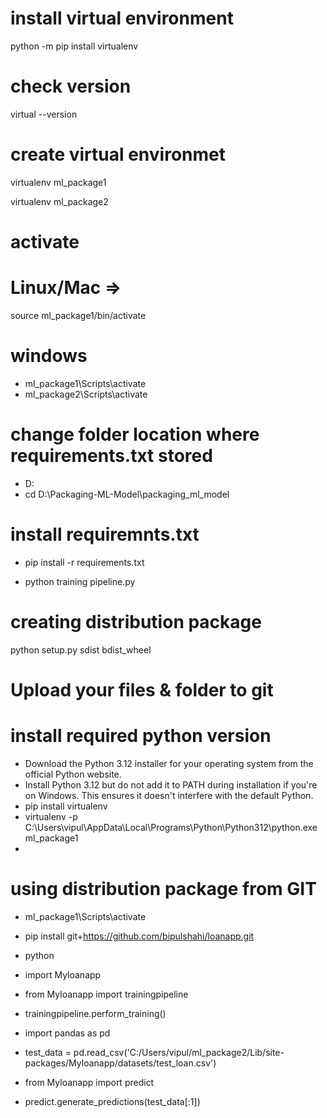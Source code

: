 # install virtual environment
python -m pip install virtualenv

# check version
virtual --version

# create virtual environmet
virtualenv ml_package1

virtualenv ml_package2

# activate
# Linux/Mac => 
source ml_package1/bin/activate

# windows 
* ml_package1\Scripts\activate
* ml_package2\Scripts\activate

# change folder location where requirements.txt stored
* D:
* cd D:\Packaging-ML-Model\packaging_ml_model

# install requiremnts.txt
* pip install -r requirements.txt

* python training pipeline.py

# creating distribution package
python setup.py sdist bdist_wheel

# Upload your files & folder to git

# install required python version
* Download the Python 3.12 installer for your operating system from the official Python website.
* Install Python 3.12 but do not add it to PATH during installation if you're on Windows. This ensures it doesn't interfere with the default Python.
* pip install virtualenv
* virtualenv -p C:\Users\vipul\AppData\Local\Programs\Python\Python312\python.exe ml_package1
* 

# using distribution package from GIT
* ml_package1\Scripts\activate
* pip install git+https://github.com/bipulshahi/loanapp.git

* python
* import Myloanapp
* from Myloanapp import trainingpipeline
* trainingpipeline.perform_training()
* import pandas as pd
* test_data = pd.read_csv('C:/Users/vipul/ml_package2/Lib/site-packages/Myloanapp/datasets/test_loan.csv')
* from Myloanapp import predict
* predict.generate_predictions(test_data[:1])

